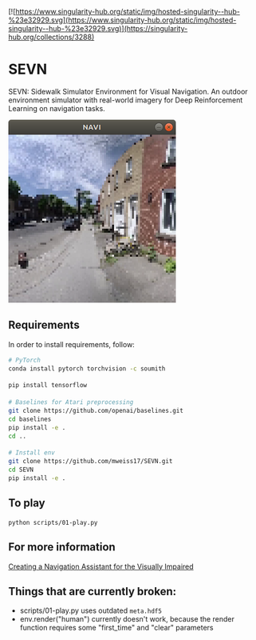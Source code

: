 [![https://www.singularity-hub.org/static/img/hosted-singularity--hub-%23e32929.svg](https://www.singularity-hub.org/static/img/hosted-singularity--hub-%23e32929.svg)](https://singularity-hub.org/collections/3288)

# SEVN

SEVN: Sidewalk Simulator Environment for Visual Navigation. An outdoor environment simulator with real-world imagery for Deep Reinforcement Learning on navigation tasks.

![game.png](img/game.png)

## Requirements

In order to install requirements, follow:

```bash
# PyTorch
conda install pytorch torchvision -c soumith

pip install tensorflow

# Baselines for Atari preprocessing
git clone https://github.com/openai/baselines.git
cd baselines
pip install -e .
cd ..

# Install env
git clone https://github.com/mweiss17/SEVN.git
cd SEVN
pip install -e .
```

## To play
```
python scripts/01-play.py
```

## For more information
[Creating a Navigation Assistant for the Visually Impaired](https://github.com/mweiss17/SEVN/blob/master/docs/01-article-env-introduction.md)


## Things that are currently broken:

- scripts/01-play.py uses outdated `meta.hdf5`
- env.render("human") currently doesn't work, because the render function requires some "first_time" and "clear" parameters
